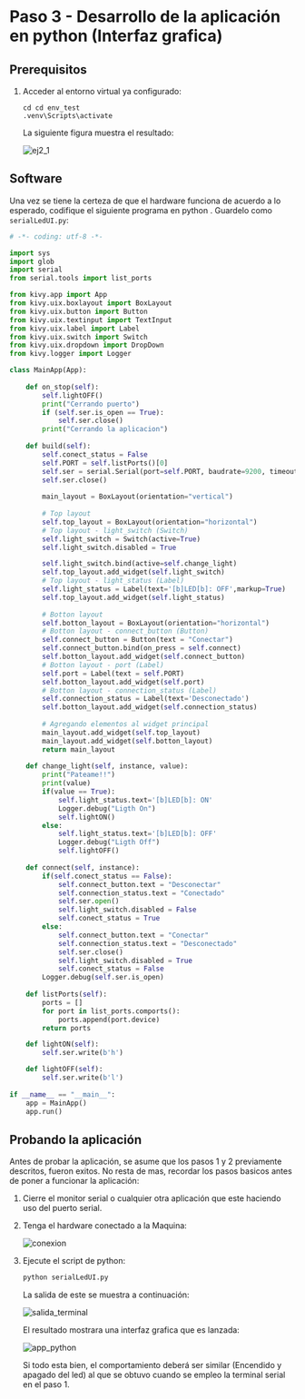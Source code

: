 # Paso 3 - Desarrollo de la aplicación en python (Interfaz grafica)

## Prerequisitos

1. Acceder al entorno virtual ya configurado:

   ```
   cd cd env_test
   .venv\Scripts\activate
   ```

   La siguiente figura muestra el resultado:

   ![ej2_1](ejemplo2_1.png)

## Software

Una vez se tiene la certeza de que el hardware funciona de acuerdo a lo esperado, codifique el siguiente programa en python . Guardelo como ```serialLedUI.py```:

```python
# -*- coding: utf-8 -*-

import sys
import glob
import serial
from serial.tools import list_ports

from kivy.app import App
from kivy.uix.boxlayout import BoxLayout
from kivy.uix.button import Button
from kivy.uix.textinput import TextInput
from kivy.uix.label import Label
from kivy.uix.switch import Switch
from kivy.uix.dropdown import DropDown
from kivy.logger import Logger

class MainApp(App):   
    
    def on_stop(self):
        self.lightOFF()
        print("Cerrando puerto")
        if (self.ser.is_open == True):
            self.ser.close()
        print("Cerrando la aplicacion")
            
    def build(self):
        self.conect_status = False
        self.PORT = self.listPorts()[0]
        self.ser = serial.Serial(port=self.PORT, baudrate=9200, timeout=.1)
        self.ser.close() 
        
        main_layout = BoxLayout(orientation="vertical")
        
        # Top layout
        self.top_layout = BoxLayout(orientation="horizontal")        
        # Top layout - light_switch (Switch)
        self.light_switch = Switch(active=True)
        self.light_switch.disabled = True

        self.light_switch.bind(active=self.change_light)
        self.top_layout.add_widget(self.light_switch)        
        # Top layout - light_status (Label)
        self.light_status = Label(text='[b]LED[b]: OFF',markup=True)
        self.top_layout.add_widget(self.light_status)
        
        # Botton layout
        self.botton_layout = BoxLayout(orientation="horizontal")        
        # Botton layout - connect_button (Button)
        self.connect_button = Button(text = "Conectar")
        self.connect_button.bind(on_press = self.connect)
        self.botton_layout.add_widget(self.connect_button)
        # Botton layout - port (Label)
        self.port = Label(text = self.PORT)
        self.botton_layout.add_widget(self.port)
        # Botton layout - connection_status (Label)
        self.connection_status = Label(text='Desconectado')
        self.botton_layout.add_widget(self.connection_status)
                 
        # Agregando elementos al widget principal
        main_layout.add_widget(self.top_layout)
        main_layout.add_widget(self.botton_layout)        
        return main_layout
    
    def change_light(self, instance, value):
        print("Pateame!!")
        print(value)
        if(value == True):
            self.light_status.text='[b]LED[b]: ON'
            Logger.debug("Ligth On")
            self.lightON()
        else:
            self.light_status.text='[b]LED[b]: OFF'
            Logger.debug("Ligth Off")
            self.lightOFF()
            
    def connect(self, instance):
        if(self.conect_status == False):
            self.connect_button.text = "Desconectar"
            self.connection_status.text = "Conectado" 
            self.ser.open()
            self.light_switch.disabled = False
            self.conect_status = True
        else:
            self.connect_button.text = "Conectar"
            self.connection_status.text = "Desconectado"
            self.ser.close()
            self.light_switch.disabled = True
            self.conect_status = False
        Logger.debug(self.ser.is_open)
    
    def listPorts(self):
        ports = []
        for port in list_ports.comports():
            ports.append(port.device)
        return ports

    def lightON(self):
        self.ser.write(b'h')

    def lightOFF(self):
        self.ser.write(b'l')
    
if __name__ == "__main__":
    app = MainApp()
    app.run()
```

## Probando la aplicación

Antes de probar la aplicación, se asume que los pasos 1 y 2 previamente descritos, fueron exitos. No resta de mas, recordar los pasos basicos antes de poner a funcionar la aplicación:
1. Cierre el monitor serial o cualquier otra aplicación que este haciendo uso del puerto serial.
2. Tenga el hardware conectado a la Maquina:
   
   ![conexion](../hardware_bb.png)

3. Ejecute el script de python:
   
   ```bash
   python serialLedUI.py
   ```

   La salida de este se muestra a continuación:

   ![salida_terminal](ejemplo3_2.png)

   El resultado mostrara una interfaz grafica que es lanzada:

   ![app_python](ejemplo3_3.png)

   Si todo esta bien, el comportamiento deberá ser similar (Encendido y apagado del led) al que se obtuvo cuando se empleo la terminal serial en el paso 1.